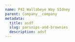 ```yaml
---
name: P42 Wallabeye Way SIdney
parent: Company__company
metadata:
  title: asdf
  slug: parsnips-and-brownies
  description: adsf
---
```

